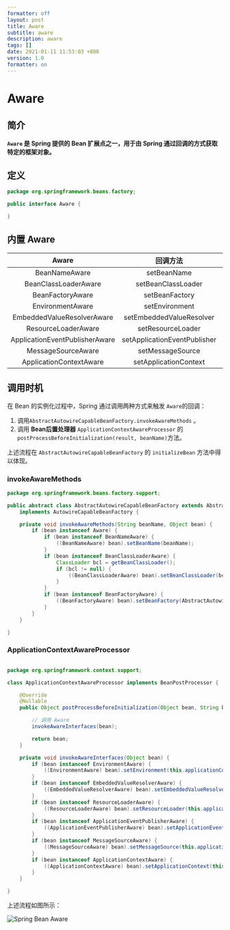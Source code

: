 ```yaml
---
formatter: off
layout: post
title: Aware 
subtitle: aware 
description: aware 
tags: [] 
date: 2021-01-11 11:53:03 +800 
version: 1.0
formatter: on
---
```


# Aware

## 简介

**`Aware` 是 Spring 提供的 Bean 扩展点之一，用于由 Spring 通过回调的方式获取特定的框架对象。**

## 定义

```java
package org.springframework.beans.factory;

public interface Aware {

}
```

## 内置 Aware

|             Aware              |           回调方法           |         框架对象          |
| :----------------------------: | :--------------------------: | :-----------------------: |
|         BeanNameAware          |         setBeanName          |         BeanName          |
|      BeanClassLoaderAware      |      setBeanClassLoader      |        ClassLoader        |
|        BeanFactoryAware        |        setBeanFactory        |        BeanFactory        |
|        EnvironmentAware        |        setEnvironment        |        Environment        |
|   EmbeddedValueResolverAware   |   setEmbeddedValueResolver   |    StringValueResolver    |
|      ResourceLoaderAware       |      setResourceLoader       |      ResourceLoader       |
| ApplicationEventPublisherAware | setApplicationEventPublisher | ApplicationEventPublisher |
|       MessageSourceAware       |       setMessageSource       |       MessageSource       |
|    ApplicationContextAware     |    setApplicationContext     |    ApplicationContext     |

## 调用时机

在 Bean 的实例化过程中，Spring 通过调用两种方式来触发 `Aware`的回调：

1. 调用`AbstractAutowireCapableBeanFactory.invokeAwareMethods` 。
2. 调用 **Bean后置处理器** `ApplicationContextAwareProcessor` 的 `postProcessBeforeInitialization(result, beanName)`方法。

上述流程在 `AbstractAutowireCapableBeanFactory` 的 `initializeBean` 方法中得以体现。

### invokeAwareMethods

```java
package org.springframework.beans.factory.support;

public abstract class AbstractAutowireCapableBeanFactory extends AbstractBeanFactory
    implements AutowireCapableBeanFactory {

    private void invokeAwareMethods(String beanName, Object bean) {
        if (bean instanceof Aware) {
            if (bean instanceof BeanNameAware) {
                ((BeanNameAware) bean).setBeanName(beanName);
            }
            if (bean instanceof BeanClassLoaderAware) {
                ClassLoader bcl = getBeanClassLoader();
                if (bcl != null) {
                    ((BeanClassLoaderAware) bean).setBeanClassLoader(bcl);
                }
            }
            if (bean instanceof BeanFactoryAware) {
                ((BeanFactoryAware) bean).setBeanFactory(AbstractAutowireCapableBeanFactory.this);
            }
        }
    }

}
```

### ApplicationContextAwareProcessor

```java

package org.springframework.context.support;

class ApplicationContextAwareProcessor implements BeanPostProcessor {

    @Override
    @Nullable
    public Object postProcessBeforeInitialization(Object bean, String beanName) throws BeansException {

        // 调用 Aware
        invokeAwareInterfaces(bean);

        return bean;
    }

    private void invokeAwareInterfaces(Object bean) {
        if (bean instanceof EnvironmentAware) {
            ((EnvironmentAware) bean).setEnvironment(this.applicationContext.getEnvironment());
        }
        if (bean instanceof EmbeddedValueResolverAware) {
            ((EmbeddedValueResolverAware) bean).setEmbeddedValueResolver(this.embeddedValueResolver);
        }
        if (bean instanceof ResourceLoaderAware) {
            ((ResourceLoaderAware) bean).setResourceLoader(this.applicationContext);
        }
        if (bean instanceof ApplicationEventPublisherAware) {
            ((ApplicationEventPublisherAware) bean).setApplicationEventPublisher(this.applicationContext);
        }
        if (bean instanceof MessageSourceAware) {
            ((MessageSourceAware) bean).setMessageSource(this.applicationContext);
        }
        if (bean instanceof ApplicationContextAware) {
            ((ApplicationContextAware) bean).setApplicationContext(this.applicationContext);
        }
    }

}
```

上述流程如图所示：

![Spring Bean Aware](http://processon.com/chart_image/5fa234e3e401fd1c7b83783f.png)
